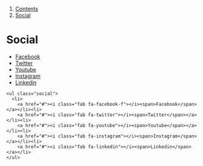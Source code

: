 <div class="breadcrumbs">
  <ol>
    <li><a href="/docs/core/contents">Contents</a></li>
    <li><a href="#">Social</a></li>
  </ol>
</div>

# Social

<ul class="social">
  <li>
    <a href="#"><i class="fab fa-facebook-f"></i><span>Facebook</span></a></li><li>
    <a href="#"><i class="fab fa-twitter"></i><span>Twitter</span></a></li><li>
    <a href="#"><i class="fab fa-youtube"></i><span>Youtube</span></a></li><li>
    <a href="#"><i class="fab fa-instagram"></i><span>Instagram</span></a></li><li>
    <a href="#"><i class="fab fa-linkedin"></i><span>Linkedin</span></a></li>
</ul>

    <ul class="social">
      <li>
        <a href="#"><i class="fab fa-facebook-f"></i><span>Facebook</span></a></li><li>
        <a href="#"><i class="fab fa-twitter"></i><span>Twitter</span></a></li><li>
        <a href="#"><i class="fab fa-youtube"></i><span>Youtube</span></a></li><li>
        <a href="#"><i class="fab fa-instagram"></i><span>Instagram</span></a></li><li>
        <a href="#"><i class="fab fa-linkedin"></i><span>Linkedin</span></a></li>
    </ul>